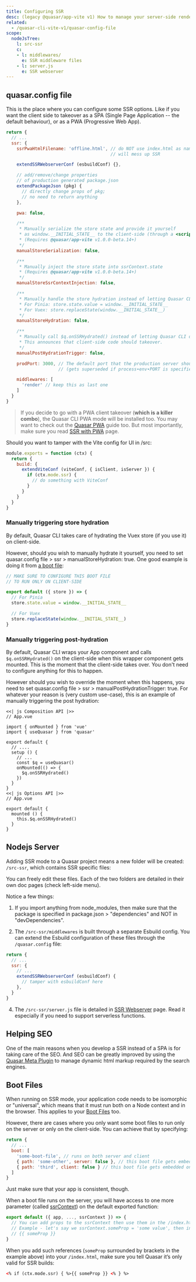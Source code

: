 ```yaml
---
title: Configuring SSR
desc: (legacy @quasar/app-vite v1) How to manage your server-side rendered apps with Quasar CLI.
related:
  - /quasar-cli-vite-v1/quasar-config-file
scope:
  nodeJsTree:
    l: src-ssr
    c:
    - l: middlewares/
      e: SSR middleware files
    - l: server.js
      e: SSR webserver
---
```


## quasar.config file

This is the place where you can configure some SSR options. Like if you want the client side to takeover as a SPA (Single Page Application -- the default behaviour), or as a PWA (Progressive Web App).

```js /quasar.config file
return {
  // ...
  ssr: {
    ssrPwaHtmlFilename: 'offline.html', // do NOT use index.html as name!
                                        // will mess up SSR

    extendSSRWebserverConf (esbuildConf) {},

    // add/remove/change properties
    // of production generated package.json
    extendPackageJson (pkg) {
      // directly change props of pkg;
      // no need to return anything
    },

    pwa: false,

    /**
     * Manually serialize the store state and provide it yourself
     * as window.__INITIAL_STATE__ to the client-side (through a <script> tag)
     * (Requires @quasar/app-vite v1.0.0-beta.14+)
     */
    manualStoreSerialization: false,

    /**
     * Manually inject the store state into ssrContext.state
     * (Requires @quasar/app-vite v1.0.0-beta.14+)
     */
    manualStoreSsrContextInjection: false,

    /**
     * Manually handle the store hydration instead of letting Quasar CLI do it.
     * For Pinia: store.state.value = window.__INITIAL_STATE__
     * For Vuex: store.replaceState(window.__INITIAL_STATE__)
     */
    manualStoreHydration: false,

    /**
     * Manually call $q.onSSRHydrated() instead of letting Quasar CLI do it.
     * This announces that client-side code should takeover.
     */
    manualPostHydrationTrigger: false,

    prodPort: 3000, // The default port that the production server should use
                    // (gets superseded if process∙env∙PORT is specified at runtime)

    middlewares: [
      'render' // keep this as last one
    ]
  }
}
```

> If you decide to go with a PWA client takeover (**which is a killer combo**), the Quasar CLI PWA mode will be installed too. You may want to check out the [Quasar PWA](/quasar-cli-vite-v1/developing-pwa/introduction) guide too. But most importantly, make sure you read [SSR with PWA](/quasar-cli-vite-v1/developing-ssr/ssr-with-pwa) page.

Should you want to tamper with the Vite config for UI in /src:

```js /quasar.config file
module.exports = function (ctx) {
  return {
    build: {
      extendViteConf (viteConf, { isClient, isServer }) {
        if (ctx.mode.ssr) {
          // do something with ViteConf
        }
      }
    }
  }
}
```

### Manually triggering store hydration

By default, Quasar CLI takes care of hydrating the Vuex store (if you use it) on client-side.

However, should you wish to manually hydrate it yourself, you need to set quasar.config file > ssr > manualStoreHydration: true. One good example is doing it from [a boot file](/quasar-cli-vite-v1/boot-files):

```js Some boot file
// MAKE SURE TO CONFIGURE THIS BOOT FILE
// TO RUN ONLY ON CLIENT-SIDE

export default ({ store }) => {
  // For Pinia
  store.state.value = window.__INITIAL_STATE__

  // For Vuex
  store.replaceState(window.__INITIAL_STATE__)
}
```

### Manually triggering post-hydration

By default, Quasar CLI wraps your App component and calls `$q.onSSRHydrated()` on the client-side when this wrapper component gets mounted. This is the moment that the client-side takes over. You don't need to configure anything for this to happen.

However should you wish to override the moment when this happens, you need to set quasar.config file > ssr > manualPostHydrationTrigger: true. For whatever your reason is (very custom use-case), this is an example of manually triggering the post hydration:

```tabs
<<| js Composition API |>>
// App.vue

import { onMounted } from 'vue'
import { useQuasar } from 'quasar'

export default {
  // ....
  setup () {
    // ...
    const $q = useQuasar()
    onMounted(() => {
      $q.onSSRHydrated()
    })
  }
}
<<| js Options API |>>
// App.vue

export default {
  mounted () {
    this.$q.onSSRHydrated()
  }
}
```

## Nodejs Server

Adding SSR mode to a Quasar project means a new folder will be created: `/src-ssr`, which contains SSR specific files:

<DocTree :def="scope.nodeJsTree" />

You can freely edit these files. Each of the two folders are detailed in their own doc pages (check left-side menu).

Notice a few things:

1. If you import anything from node_modules, then make sure that the package is specified in package.json > "dependencies" and NOT in "devDependencies".

2. The `/src-ssr/middlewares` is built through a separate Esbuild config. You can extend the Esbuild configuration of these files through the `/quasar.config` file:

```js /quasar.config file
return {
  // ...
  ssr: {
    // ...
    extendSSRWebserverConf (esbuildConf) {
      // tamper with esbuildConf here
    },
  }
}
```

4. The `/src-ssr/server.js` file is detailed in [SSR Webserver](/quasar-cli-vite-v1/developing-ssr/ssr-webserver) page. Read it especially if you need to support serverless functions.

## Helping SEO

One of the main reasons when you develop a SSR instead of a SPA is for taking care of the SEO. And SEO can be greatly improved by using the [Quasar Meta Plugin](/quasar-plugins/meta) to manage dynamic html markup required by the search engines.

## Boot Files

When running on SSR mode, your application code needs to be isomorphic or "universal", which means that it must run both on a Node context and in the browser. This applies to your [Boot Files](/quasar-cli-vite-v1/boot-files) too.

However, there are cases where you only want some boot files to run only on the server or only on the client-side. You can achieve that by specifying:

```js /quasar.config file
return {
  // ...
  boot: [
    'some-boot-file', // runs on both server and client
    { path: 'some-other', server: false }, // this boot file gets embedded only on client-side
    { path: 'third', client: false } // this boot file gets embedded only on server-side
  ]
}
```

Just make sure that your app is consistent, though.

When a boot file runs on the server, you will have access to one more parameter (called [ssrContext](/quasar-cli-vite-v1/developing-ssr/ssr-context)) on the default exported function:

```js Some boot file
export default ({ app, ..., ssrContext }) => {
  // You can add props to the ssrContext then use them in the /index.html.
  // Example - let's say we ssrContext.someProp = 'some value', then in index template we can reference it:
  // {{ someProp }}
}
```

When you add such references (`someProp` surrounded by brackets in the example above) into your `/index.html`, make sure you tell Quasar it’s only valid for SSR builds:

```html /index.html
<% if (ctx.mode.ssr) { %>{{ someProp }} <% } %>
```
